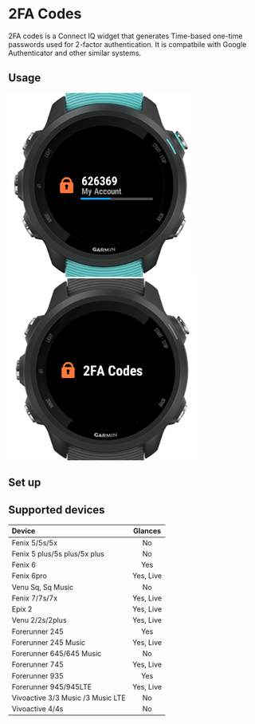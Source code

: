 # 2FA Codes

2FA codes is a Connect IQ widget that generates Time-based one-time passwords used for 2-factor authentication. It is compatbile with Google Authenticator and other similar systems.

## Usage

![](img/screens/live-update-glance.png)
![](img/screens/non-live-update-glance.png)

## Set up

## Supported devices

| Device                            | Glances   |
|:----------------------------------|:---------:|
| Fenix 5/5s/5x                     | No        |
| Fenix 5 plus/5s plus/5x plus      | No        |
| Fenix 6                           | Yes       |
| Fenix 6pro                        | Yes, Live |
| Venu Sq, Sq Music                 | No        | 
| Fenix 7/7s/7x                     | Yes, Live |
| Epix 2                            | Yes, Live |
| Venu 2/2s/2plus                   | Yes, Live |
| Forerunner 245                    | Yes       |
| Forerunner 245 Music              | Yes, Live |
| Forerunner 645/645 Music          | No        |
| Forerunner 745                    | Yes, Live |
| Forerunner 935                    | Yes       |
| Forerunner 945/945LTE             | Yes, Live |
| Vivoactive 3/3 Music /3 Music LTE | No        |
| Vivoactive 4/4s                   | No        |
